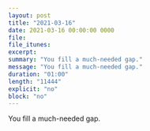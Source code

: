 ```yaml
---
layout: post
title: "2021-03-16"
date: 2021-03-16 00:00:00 0000
file:
file_itunes:
excerpt:
summary: "You fill a much-needed gap."
message: "You fill a much-needed gap."
duration: "01:00"
length: "11444"
explicit: "no"
block: "no"
---
```

You fill a much-needed gap.

